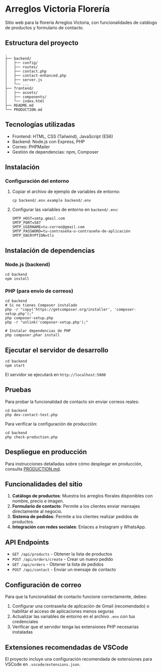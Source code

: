 # Arreglos Victoria Florería

Sitio web para la florería Arreglos Victoria, con funcionalidades de catálogo de productos y formulario de contacto.

## Estructura del proyecto

```
.
├── backend/
│   ├── config/
│   ├── routes/
│   ├── contact.php
│   ├── contact-enhanced.php
│   ├── server.js
│   └── ...
├── frontend/
│   ├── assets/
│   ├── components/
│   └── index.html
├── README.md
└── PRODUCTION.md
```

## Tecnologías utilizadas

- Frontend: HTML, CSS (Tailwind), JavaScript (ES6)
- Backend: Node.js con Express, PHP
- Correo: PHPMailer
- Gestión de dependencias: npm, Composer

## Instalación

### Configuración del entorno

1. Copiar el archivo de ejemplo de variables de entorno:
   ```
   cp backend/.env.example backend/.env
   ```

2. Configurar las variables de entorno en `backend/.env`:
   ```
   SMTP_HOST=smtp.gmail.com
   SMTP_PORT=587
   SMTP_USERNAME=tu-correo@gmail.com
   SMTP_PASSWORD=tu-contraseña-o-contraseña-de-aplicación
   SMTP_ENCRYPTION=tls
   ```

## Instalación de dependencias

### Node.js (backend)
```
cd backend
npm install
```

### PHP (para envío de correos)
```
cd backend
# Si no tienes Composer instalado
php -r "copy('https://getcomposer.org/installer', 'composer-setup.php');"
php composer-setup.php
php -r "unlink('composer-setup.php');"

# Instalar dependencias de PHP
php composer.phar install
```

## Ejecutar el servidor de desarrollo

```
cd backend
npm start
```

El servidor se ejecutará en `http://localhost:5000`

## Pruebas

Para probar la funcionalidad de contacto sin enviar correos reales:
```
cd backend
php dev-contact-test.php
```

Para verificar la configuración de producción:
```
cd backend
php check-production.php
```

## Despliegue en producción

Para instrucciones detalladas sobre cómo desplegar en producción, consulta [PRODUCTION.md](PRODUCTION.md).

## Funcionalidades del sitio

1. **Catálogo de productos**: Muestra los arreglos florales disponibles con nombre, precio e imagen.
2. **Formulario de contacto**: Permite a los clientes enviar mensajes directamente al negocio.
3. **Sistema de pedidos**: Permite a los clientes realizar pedidos de productos.
4. **Integración con redes sociales**: Enlaces a Instagram y WhatsApp.

## API Endpoints

- `GET /api/products` - Obtener la lista de productos
- `POST /api/orders/create` - Crear un nuevo pedido
- `GET /api/orders` - Obtener la lista de pedidos
- `POST /api/contact` - Enviar un mensaje de contacto

## Configuración de correo

Para que la funcionalidad de contacto funcione correctamente, debes:

1. Configurar una contraseña de aplicación de Gmail (recomendado) o habilitar el acceso de aplicaciones menos seguras
2. Actualizar las variables de entorno en el archivo `.env` con tus credenciales
3. Verificar que el servidor tenga las extensiones PHP necesarias instaladas

## Extensiones recomendadas de VSCode

El proyecto incluye una configuración recomendada de extensiones para VSCode en `.vscode/extensions.json`.